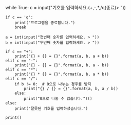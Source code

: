 while True:
    c = input("기호를 입력하세요.(+,-,*,/q(종료)> "))
    
    if c == 'q':
        print("프로그램을 종료합니다.")
        break

    a = int(input("첫번째 숫자를 입력하세요. > "))
    b = int(input("두번째 숫자를 입력하세요. > "))

    if c == "+":
        print("{} + {} = {}".format(a, b, a + b))
    elif c == "-":
        print("{} - {} = {}".format(a, b, a - b))
    elif c == "*":
        print("{} * {} = {}".format(a, b, a * b))
    elif c == "/":
        if b != 0:  # 0으로 나누는 경우를 방지
            print("{} / {} = {}".format(a, b, a / b))
        else:
            print("0으로 나눌 수 없습니다.")()
    else:
        print("잘못된 기호를 입력하셨습니다.")
    
    print()  